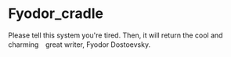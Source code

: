 # Fyodor_cradle
Please tell this system you're tired. Then, it will return the cool and charming　great writer, Fyodor Dostoevsky.
